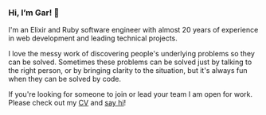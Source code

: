 ### Hi, I’m Gar! 👋

I'm an Elixir and Ruby software engineer with almost 20 years of experience in web development and leading technical projects.

I love the messy work of discovering people's underlying problems so they can be solved. Sometimes these problems can be solved just by talking to the right person, or by bringing clarity to the situation, but it's always fun when they can be solved by code.

If you're looking for someone to join or lead your team I am open for work. Please check out my [CV](https://drive.google.com/file/d/1BJ7MUKjTnlMRDiNjTw4pAtZOizHIiwUR/view?usp=sharing) and [say hi](mailto:garmorley@gmail.com)!
